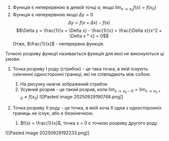1. Функція є неперервною в деякій точці $a$, якщо $\lim_{x \to x_0}f(x) = f(x_0)$
2. Функція є неперервною якщо $\Delta y = 0$
$$\Delta y = f(x + \Delta x) - f(x)$$
$$\Delta y = \frac{1}{x + \Delta x} - \frac{1}{x} = \frac{\Delta x}{x^2 + \Delta x * x} = 0$$ Отже, $\frac{1}{x}$ - неперервна функція.

Точкою розриву функції називається функція для якої не виконуються ці умови.

1. Точка розриву I роду (стрибок) - це така точка, в якій існують скінченні односторонні границі, які не співпадають між собою.
	1. На рисунку нижче зображений стрибок
	2. Усувний розрив - це такий розрив, коли $\lim_{x \to x_0 - 0} = \lim_{x \to x_0 + 0} \neq f(x_0)$
![[Pasted image 20250929190748.png]]

2. Точка розриву II роду - це точка, в якій хоча б одна з односторонніх границь не існує, або є безкінечною.
	1. $f(x) = \frac{1}{x}$, точка x = 0 є точкою розриву другого роду.

![[Pasted image 20250929192233.png]]